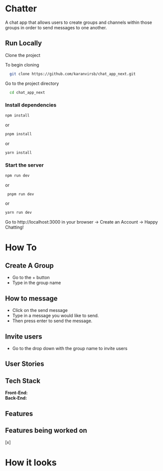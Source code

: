 # Chatter

A chat app that allows users to create groups and channels within those groups in order to send messages to one another.

## Run Locally 

Clone the project <br/>

To begin cloning

```bash
  git clone https://github.com/karanvirsb/chat_app_next.git
```

Go to the project directory

``` bash
  cd chat_app_next
```

### Install dependencies

```bash
npm install
```
or
```bash
pnpm install
```

or
```bash
yarn install
```

### Start the server 

```bash
npm run dev
```
or
```bash
 pnpm run dev
```
or
```bash
yarn run dev
```

Go to http://localhost:3000 in your browser -> Create an Account -> Happy Chatting! <br/>

# How To

## Create A Group
- Go to the + button 
- Type in the group name 

## How to message
- Click on the send message
- Type in a message you would like to send.  
- Then press enter to send the message.

## Invite users
- Go to the drop down with the group name to invite users

## User Stories

## Tech Stack
**Front-End:**  <br/>
**Back-End:**

## Features

## Features being worked on 
[x] <br/>


# How it looks
